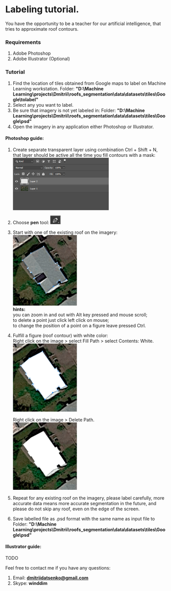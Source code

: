 # Labeling tutorial.

You have the opportunity to be a teacher for our artificial intelligence, that tries to approximate roof contours.

### Requirements 

 1. Adobe Photoshop
 2. Adobe Illustrator (Optional)

### Tutorial
 1. Find the location of tiles obtained from Google maps to label on Machine Learning workstation.
    Folder: **"D:\Machine Learning\projects\Dmitrii\roofs_segmentation\data\datasets\tiles\Google\tolabel"**
 2. Select any you want to label.
 3. Be sure that imagery is not yet labeled in:
    Folder: **"D:\Machine Learning\projects\Dmitrii\roofs_segmentation\data\datasets\tiles\Google\psd"**
 4. Open the imagery in any application either Photoshop or Illustrator.
 #### Photoshop guide:
  1. Create separate transparent layer using combination Ctrl + Shift + N, that layer should be active all the time you fill contours with a mask:</br>
    <img src="https://raw.githubusercontent.com/dmitriidatsenko/labeling_tutorial/master/src/transparent_layer.PNG" width="300"/>

  2. Choose **pen** tool:
  <img src="https://raw.githubusercontent.com/dmitriidatsenko/labeling_tutorial/master/src/pen_icon.PNG"/></br>
  3. Start with one of the existing roof on the imagery: </br>
    <img src="https://raw.githubusercontent.com/dmitriidatsenko/labeling_tutorial/master/src/contour.PNG" width="200"/></br>
     **hints:** </br>
     you can zoom in and out with Alt key pressed and mouse scroll;</br>
     to delete a point just click left click on mouse;</br>
     to change the position of a point on a figure leave pressed Ctrl.
 
  4. Fulfill a figure (roof contour) with white color:</br>
     Right click on the image > select Fill Path > select Contents: White.</br>
     <img src="https://raw.githubusercontent.com/dmitriidatsenko/labeling_tutorial/master/src/filled_contour.PNG" width="200"/>

     Right click on the image > Delete Path.</br>
     <img src="https://raw.githubusercontent.com/dmitriidatsenko/labeling_tutorial/master/src/ready_mask.PNG" width="200"/>

  5. Repeat for any existing roof on the imagery, please label carefully, more accurate data means more accurate segmentation in the future, and please do not skip any roof, even on the edge of the screen.
  6. Save labelled file as .psd format with the same name as input file to 
      Folder: **"D:\Machine Learning\projects\Dmitrii\roofs_segmentation\data\datasets\tiles\Google\psd"**
 
  
 #### Illustrator guide:
  TODO
  
  
Feel free to contact me if you have any questions:
 1. Email: **dmitriidatsenko@gmail.com**
 2. Skype: **winddim**
 
  
  
  
 
 


